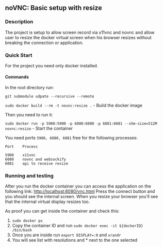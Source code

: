 ## noVNC: Basic setup with resize

### Description

The project is setup to allow screen record via x11vnc and novnc and allow user to resize the docker virtual screen when his browser resizes without breaking the connection or application.

### Quick Start

For the project you need only docker installed.

#### Commands

In the root directory run:

`git submodule udpate --recursive --remote`

`sudo docker build --rm -t novnc:resize .` - Build the docker image

Then you need to run it:

`sudo docker run -p 5900:5900 -p 6080:6080 -p 6081:6081 --shm-size=512M novnc:resize` - Start the container

You need ports `5900, 6080, 6081` free for the following processes:

```
Port    Process

5900    x11vnc
6080    novnc and websockify
6081    api to receive resize
```

### Running and testing

After you run the docker container you can access the application on the following link: [http://localhost:6080/vnc.html](http://localhost:6080/vnc.html)
Press the connect button and you should see the internal screen. When you resize your browser you'll see that the internal virtual display resizes too.

As proof you can get inside the container and check this:

1. `sudo docker ps`
2. Copy the container ID and run `sudo docker exec -it ${dockerID} /bin/bash`
3. Once you are inside run `export DISPLAY=:0` and `xrandr`
4. You will see list with resolutions and * next to the one selected
